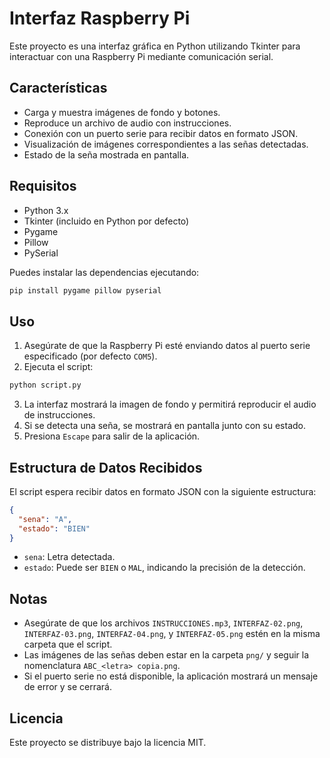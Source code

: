 # Interfaz Raspberry Pi

Este proyecto es una interfaz gráfica en Python utilizando Tkinter para interactuar con una Raspberry Pi mediante comunicación serial.

## Características
- Carga y muestra imágenes de fondo y botones.
- Reproduce un archivo de audio con instrucciones.
- Conexión con un puerto serie para recibir datos en formato JSON.
- Visualización de imágenes correspondientes a las señas detectadas.
- Estado de la seña mostrada en pantalla.

## Requisitos
- Python 3.x
- Tkinter (incluido en Python por defecto)
- Pygame
- Pillow
- PySerial

Puedes instalar las dependencias ejecutando:
```bash
pip install pygame pillow pyserial
```

## Uso
1. Asegúrate de que la Raspberry Pi esté enviando datos al puerto serie especificado (por defecto `COM5`).
2. Ejecuta el script:
```bash
python script.py
```
3. La interfaz mostrará la imagen de fondo y permitirá reproducir el audio de instrucciones.
4. Si se detecta una seña, se mostrará en pantalla junto con su estado.
5. Presiona `Escape` para salir de la aplicación.

## Estructura de Datos Recibidos
El script espera recibir datos en formato JSON con la siguiente estructura:
```json
{
  "sena": "A",
  "estado": "BIEN"
}
```
- `sena`: Letra detectada.
- `estado`: Puede ser `BIEN` o `MAL`, indicando la precisión de la detección.

## Notas
- Asegúrate de que los archivos `INSTRUCCIONES.mp3`, `INTERFAZ-02.png`, `INTERFAZ-03.png`, `INTERFAZ-04.png`, y `INTERFAZ-05.png` estén en la misma carpeta que el script.
- Las imágenes de las señas deben estar en la carpeta `png/` y seguir la nomenclatura `ABC_<letra> copia.png`.
- Si el puerto serie no está disponible, la aplicación mostrará un mensaje de error y se cerrará.

## Licencia
Este proyecto se distribuye bajo la licencia MIT.

